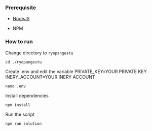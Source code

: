 ### Prerequisite

- [NodeJS](https://nodejs.org/en/)

- NPM



### How to run

Change directory to ```ryopangestu```

```shell
cd ./ryopangestu
```

Create .env and edit the variable
PRIVATE_KEY=YOUR PRIVATE KEY
INERY_ACCOUNT=YOUR INERY ACCOUNT

```shell
nano .env
```

Install dependencies

```shell
npm install
```

Run the script

```
npm run solution
```
